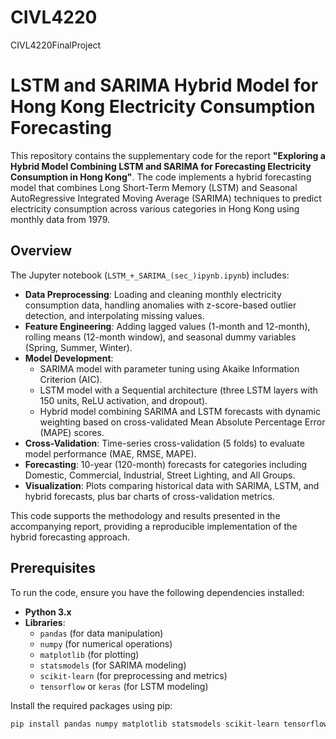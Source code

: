 # CIVL4220
CIVL4220FinalProject
# LSTM and SARIMA Hybrid Model for Hong Kong Electricity Consumption Forecasting

This repository contains the supplementary code for the report **"Exploring a Hybrid Model Combining LSTM and SARIMA for Forecasting Electricity Consumption in Hong Kong"**. The code implements a hybrid forecasting model that combines Long Short-Term Memory (LSTM) and Seasonal AutoRegressive Integrated Moving Average (SARIMA) techniques to predict electricity consumption across various categories in Hong Kong using monthly data from 1979.

## Overview

The Jupyter notebook (`LSTM_+_SARIMA_(sec_)ipynb.ipynb`) includes:
- **Data Preprocessing**: Loading and cleaning monthly electricity consumption data, handling anomalies with z-score-based outlier detection, and interpolating missing values.
- **Feature Engineering**: Adding lagged values (1-month and 12-month), rolling means (12-month window), and seasonal dummy variables (Spring, Summer, Winter).
- **Model Development**:
  - SARIMA model with parameter tuning using Akaike Information Criterion (AIC).
  - LSTM model with a Sequential architecture (three LSTM layers with 150 units, ReLU activation, and dropout).
  - Hybrid model combining SARIMA and LSTM forecasts with dynamic weighting based on cross-validated Mean Absolute Percentage Error (MAPE) scores.
- **Cross-Validation**: Time-series cross-validation (5 folds) to evaluate model performance (MAE, RMSE, MAPE).
- **Forecasting**: 10-year (120-month) forecasts for categories including Domestic, Commercial, Industrial, Street Lighting, and All Groups.
- **Visualization**: Plots comparing historical data with SARIMA, LSTM, and hybrid forecasts, plus bar charts of cross-validation metrics.

This code supports the methodology and results presented in the accompanying report, providing a reproducible implementation of the hybrid forecasting approach.

## Prerequisites

To run the code, ensure you have the following dependencies installed:
- **Python 3.x**
- **Libraries**:
  - `pandas` (for data manipulation)
  - `numpy` (for numerical operations)
  - `matplotlib` (for plotting)
  - `statsmodels` (for SARIMA modeling)
  - `scikit-learn` (for preprocessing and metrics)
  - `tensorflow` or `keras` (for LSTM modeling)

Install the required packages using pip:
```bash
pip install pandas numpy matplotlib statsmodels scikit-learn tensorflow
